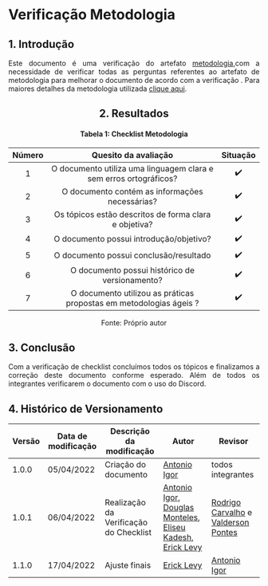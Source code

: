 # Verificação Metodologia

## 1. Introdução

<p align='justify'>
  Este documento é uma verificação do artefato  <a href="https://interacao-humano-computador.github.io/2021.2-Prefeitura-Verdelandia/documentos/01-Planejamento-e-Processo/Metodologia/">metodologia</a>,com a necessidade de verificar todas as perguntas referentes ao artefato de metodologia para melhorar o documento de acordo com a verificação . Para maiores detalhes da metodologia utilizada <a href="../../Introducao">clique aqui</a>.
</p>

<center>

## 2. Resultados

#### Tabela 1: Checklist Metodologia

| Número | Quesito da avaliação | Situação |
| :----: | :------------------: | :------: |
| 1 | O documento utiliza uma linguagem clara e sem erros ortográficos?   | ✔️ |
| 2 | O documento contém as informações necessárias?                      | ✔️ |
| 3 | Os tópicos estão descritos de forma clara e objetiva?               | ✔️ |
| 4 | O documento possui introdução/objetivo?                             | ✔️ |
| 5 | O documento possui conclusão/resultado                              | ✔️ |
| 6 | O documento possui histórico de versionamento?                      | ✔️ |
| 7 | O documento utilizou as práticas propostas em metodologias ágeis  ? | ✔️ |

<figcaption>Fonte: Próprio autor</figcaption>

</center>


## 3. Conclusão


<p align='justify'>
  Com a verificação de checklist concluímos todos os tópicos e finalizamos a correção deste documento conforme esperado. Além de todos os integrantes verificarem o documento com o uso do Discord.
</p>

## 4. Histórico de Versionamento

|Versão|Data de modificação|Descrição da modificação|Autor|Revisor|
|-|-|-|-|-|
|1.0.0|05/04/2022| Criação do documento | [Antonio Igor](https://github.com/antonioigorcarvalho) | todos integrantes |
|1.0.1|06/04/2022| Realização da Verificação do Checklist | [Antonio Igor](https://github.com/antonioigorcarvalho), [Douglas Monteles](https://github.com/douglasmonteles), [Eliseu Kadesh](https://github.com/eliseukadesh67), [Erick Levy](https://github.com/ericklevy)|[Rodrigo Carvalho](https://github.com/Rocsantos) e  [Valderson Pontes](https://github.com/valdersonjr)
|1.1.0|17/04/2022| Ajuste finais | [Erick Levy](https://github.com/ericklevy) | [Antonio Igor](https://github.com/antonioigorcarvalho) |
